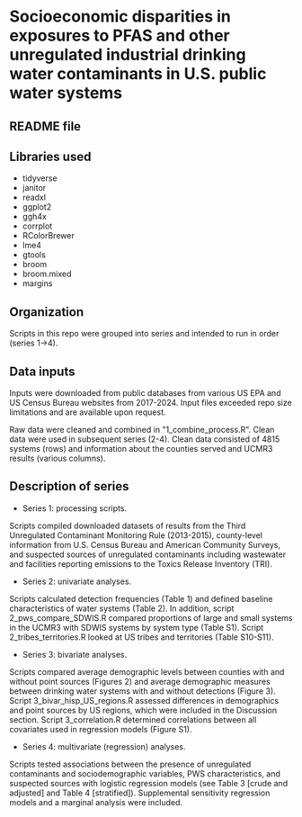 # Socioeconomic disparities in exposures to PFAS and other unregulated industrial drinking water contaminants in U.S. public water systems

## README file

## Libraries used 
  * tidyverse
  * janitor
  * readxl
  * ggplot2
  * ggh4x
  * corrplot
  * RColorBrewer
  * lme4
  * gtools
  * broom
  * broom.mixed
  * margins

## Organization
Scripts in this repo were grouped into series and intended to run in order (series 1->4). 

## Data inputs
Inputs were downloaded from public databases from various US EPA and US Census Bureau websites from 2017-2024. Input files exceeded repo size limitations and are available upon request.

Raw data were cleaned and combined in "1_combine_process.R". 
Clean data were used in subsequent series (2-4). 
Clean data consisted of 4815 systems (rows) and information about the counties served and UCMR3 results (various columns). 

## Description of series

 - Series 1: processing scripts.

Scripts compiled downloaded datasets of results from the Third Unregulated Contaminant Monitoring Rule (2013-2015), county-level information from U.S. Census Bureau and American Community Surveys, and suspected sources of unregulated contaminants including wastewater and facilities reporting emissions to the Toxics Release Inventory (TRI). 

 - Series 2: univariate analyses.

Scripts calculated detection frequencies (Table 1) and defined baseline characteristics of water systems (Table 2). In addition, script 2_pws_compare_SDWIS.R compared proportions of large and small systems in the UCMR3 with SDWIS systems by system type (Table S1). Script 2_tribes_territories.R looked at US tribes and territories (Table S10-S11).

 - Series 3: bivariate analyses. 

Scripts compared average demographic levels between counties with and without point sources (Figures 2) and average demographic measures between drinking water systems with and without detections (Figure 3). Script 3_bivar_hisp_US_regions.R assessed differences in demographics and point sources by US regions, which were included in the Discussion section. Script 3_correlation.R determined correlations between all covariates used in regression models (Figure S1).

 - Series 4: multivariate (regression) analyses.

Scripts tested associations between the presence of unregulated contaminants and sociodemographic variables, PWS characteristics, and suspected sources with logistic regression models (see Table 3 [crude and adjusted] and Table 4 [stratified]). Supplemental sensitivity regression models and a marginal analysis were included.
